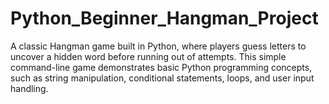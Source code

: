 # Python_Beginner_Hangman_Project
A classic Hangman game built in Python, where players guess letters to uncover a hidden word before running out of attempts. This simple command-line game demonstrates basic Python programming concepts, such as string manipulation, conditional statements, loops, and user input handling.
